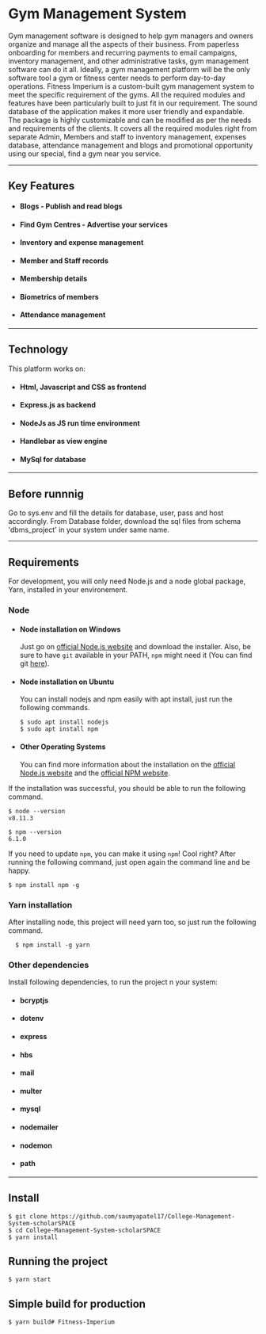 # Gym Management System

Gym management software is designed to help gym managers and owners organize and manage all the aspects of their business. From paperless onboarding for members and recurring payments to email campaigns, inventory management, and other administrative tasks, gym management software can do it all. Ideally, a gym management platform will be the only software tool a gym or fitness center needs to perform day-to-day operations.
Fitness Imperium is a custom-built gym management system to meet the specific requirement of the gyms. All the required modules and features have been particularly built to just fit in our requirement. The sound database of the application makes it more user friendly and expandable. The package is highly customizable and can be modified as per the needs and requirements of the clients. It covers all the required modules right from separate Admin, Members and staff to inventory management, expenses database, attendance management and blogs and promotional opportunity using our special, find a gym near you service. 

---
## Key Features

- #### Blogs -  Publish and read blogs
- #### Find Gym Centres - Advertise your services
- #### Inventory and expense management
- #### Member and Staff records
- #### Membership details
- #### Biometrics of members
- #### Attendance management

---
## Technology

This platform works on:
- #### Html, Javascript and CSS as frontend 
- #### Express.js as backend 
- #### NodeJs as JS run time environment 
- #### Handlebar as view engine 
- #### MySql for database


---
## Before runnnig

Go to sys.env and fill the details for database, user, pass and host accordingly.
From Database folder, download the sql files from schema 'dbms_project' in your system under same name. 

---
## Requirements

For development, you will only need Node.js and a node global package, Yarn, installed in your environement.

### Node
- #### Node installation on Windows

  Just go on [official Node.js website](https://nodejs.org/) and download the installer.
Also, be sure to have `git` available in your PATH, `npm` might need it (You can find git [here](https://git-scm.com/)).

- #### Node installation on Ubuntu

  You can install nodejs and npm easily with apt install, just run the following commands.

      $ sudo apt install nodejs
      $ sudo apt install npm

- #### Other Operating Systems
  You can find more information about the installation on the [official Node.js website](https://nodejs.org/) and the [official NPM website](https://npmjs.org/).

If the installation was successful, you should be able to run the following command.

    $ node --version
    v8.11.3

    $ npm --version
    6.1.0

If you need to update `npm`, you can make it using `npm`! Cool right? After running the following command, just open again the command line and be happy.

    $ npm install npm -g

###
### Yarn installation
  After installing node, this project will need yarn too, so just run the following command.

      $ npm install -g yarn

### Other dependencies
Install following dependencies, to run the project n your system:
- #### bcryptjs
- #### dotenv
- #### express
- #### hbs
- #### mail
- #### multer
- #### mysql
- #### nodemailer
- #### nodemon
- #### path

---

## Install

    $ git clone https://github.com/saumyapatel17/College-Management-System-scholarSPACE
    $ cd College-Management-System-scholarSPACE
    $ yarn install

## Running the project

    $ yarn start

## Simple build for production

    $ yarn build#   F i t n e s s - I m p e r i u m  
 